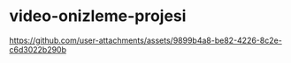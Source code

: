 # video-onizleme-projesi



https://github.com/user-attachments/assets/9899b4a8-be82-4226-8c2e-c6d3022b290b

